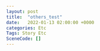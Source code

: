 ```yaml
---
layout: post
title:  "others_test"
date:   2022-01-13 02:00:00 +0000
categories: Etc
Tags: Story Etc
SceneCode: []
---
```

